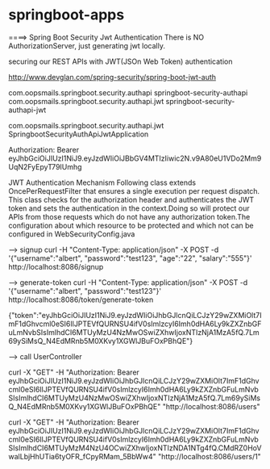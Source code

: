# springboot-apps


====> Spring Boot Security Jwt Authentication
There is NO AuthorizationServer, just generating jwt locally.

securing our REST APIs with JWT(JSOn Web Token) authentication

http://www.devglan.com/spring-security/spring-boot-jwt-auth 


com.oopsmails.springboot.security.authapi
springboot-security-authapi
com.oopsmails.springboot.security.authapi.jwt
springboot-security-authapi-jwt


com.oopsmails.springboot.security.authapi.jwt
SpringbootSecurityAuthApiJwtApplication

Authorization: Bearer eyJhbGciOiJIUzI1NiJ9.eyJzdWIiOiJBbGV4MTIzIiwic2N.v9A80eU1VDo2Mm9UqN2FyEpyT79IUmhg

JWT Authentication Mechanism
Following class extends OncePerRequestFilter that ensures a single execution per request dispatch. This class checks for the authorization header and authenticates the JWT token and sets the authentication in the context.Doing so will protect our APIs from those requests which do not have any authorization token.The configuration about which resource to be protected and which not can be configured in WebSecurityConfig.java




--> signup
curl -H "Content-Type: application/json" -X POST -d '{"username":"albert", "password":"test123", "age":"22", "salary":"555"}' http://localhost:8086/signup

--> generate-token
curl -H "Content-Type: application/json" -X POST -d '{"username":"albert", "password":"test123"}' http://localhost:8086/token/generate-token

{"token":"eyJhbGciOiJIUzI1NiJ9.eyJzdWIiOiJhbGJlcnQiLCJzY29wZXMiOlt7ImF1dGhvcml0eSI6IlJPTEVfQURNSU4ifV0sImlzcyI6Imh0dHA6Ly9kZXZnbGFuLmNvbSIsImlhdCI6MTUyMzU4NzMwOSwiZXhwIjoxNTIzNjA1MzA5fQ.7Lm69ySiMsQ_N4EdMRnb5M0XKvy1XGWlJBuFOxPBhQE"}

--> call UserController

curl -X "GET" -H "Authorization: Bearer eyJhbGciOiJIUzI1NiJ9.eyJzdWIiOiJhbGJlcnQiLCJzY29wZXMiOlt7ImF1dGhvcml0eSI6IlJPTEVfQURNSU4ifV0sImlzcyI6Imh0dHA6Ly9kZXZnbGFuLmNvbSIsImlhdCI6MTUyMzU4NzMwOSwiZXhwIjoxNTIzNjA1MzA5fQ.7Lm69ySiMsQ_N4EdMRnb5M0XKvy1XGWlJBuFOxPBhQE" "http://localhost:8086/users"


curl -X "GET" -H "Authorization: Bearer eyJhbGciOiJIUzI1NiJ9.eyJzdWIiOiJhbGJlcnQiLCJzY29wZXMiOlt7ImF1dGhvcml0eSI6IlJPTEVfQURNSU4ifV0sImlzcyI6Imh0dHA6Ly9kZXZnbGFuLmNvbSIsImlhdCI6MTUyMzM4NzU4OCwiZXhwIjoxNTIzNDA1NTg4fQ.CMdRZ0HoVwalLbjHhUTia6tyOFR_fCpyRMam_5BbWw4" "http://localhost:8086/users/1"





